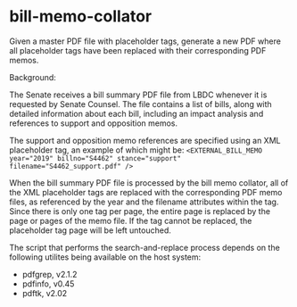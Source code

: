 # bill-memo-collator
Given a master PDF file with placeholder tags, generate a new PDF where all placeholder tags have been replaced with their corresponding PDF memos.

Background:

The Senate receives a bill summary PDF file from LBDC whenever it is requested by Senate Counsel.  The file contains a list of bills, along with detailed information about each bill, including an impact analysis and references to support and opposition memos.

The support and opposition memo references are specified using an XML placeholder tag, an example of which might be:
   `<EXTERNAL_BILL_MEMO year="2019" billno="S4462" stance="support" filename="S4462_support.pdf" />`
   
When the bill summary PDF file is processed by the bill memo collator, all of the XML placeholder tags are replaced with the corresponding PDF memo files, as referenced by the year and the filename attributes within the tag.  Since there is only one tag per page, the entire page is replaced by the page or pages of the memo file.  If the tag cannot be replaced, the placeholder tag page will be left untouched.

The script that performs the search-and-replace process depends on the following utilites being available on the host system:
* pdfgrep, v2.1.2
* pdfinfo, v0.45
* pdftk, v2.02
